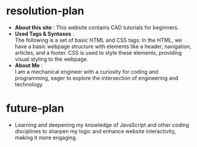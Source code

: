 # resolution-plan
 
*  **About this site** : This website contains CAD tutorials for beginners.
*  **Used Tags & Syntaxes** :  
  The following is a set of basic HTML and CSS tags: In the HTML, we have a basic webpage structure with elements like a header, navigation, articles, and a footer. CSS is used to style these elements, providing visual styling to the webpage.
*  **About Me** :  
  I am a mechanical engineer with a curiosity for coding and programming, eager to explore the intersection of engineering and technology.
  
# future-plan

* Learning and deepening my knowledge of JavaScript and other coding disciplines to sharpen my logic and enhance website interactivity, making it more engaging.
